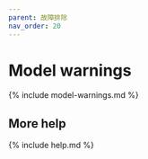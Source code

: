 ```yaml
---
parent: 故障排除
nav_order: 20
---
```


# Model warnings

{% include model-warnings.md %}

## More help

{% include help.md %}
